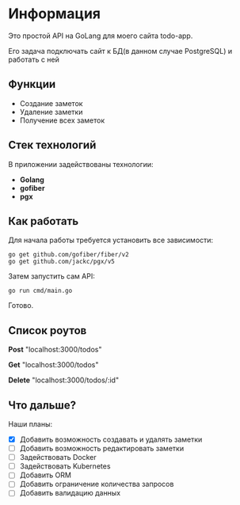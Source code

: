 # Информация

Это простой API на GoLang для моего сайта todo-app.

Его задача подключать сайт к БД(в данном случае PostgreSQL) и работать с ней

## Функции

* Создание заметок
* Удаление заметки
* Получение всех заметок

## Стек технологий

В приложении задействованы технологии:

* **Golang**
* **gofiber**
* **pgx**

## Как работать

Для начала работы требуется установить все зависимости:

```golang
go get github.com/gofiber/fiber/v2
go get github.com/jackc/pgx/v5
```

Затем запустить сам API:

```
go run cmd/main.go
```

Готово. 

## Список роутов

**Post** 
"localhost:3000/todos"

**Get**
"localhost:3000/todos"

**Delete**
"localhost:3000/todos/:id"

## Что дальше?
Наши планы:

- [x] Добавить возможность создавать и удалять заметки
- [ ] Добавить возможность редактировать заметки
- [ ] Задействовать Docker
- [ ] Задействовать Kubernetes
- [ ] Добавить ORM
- [ ] Добавить ограничение количества запросов
- [ ] Добавить валидацию данных
